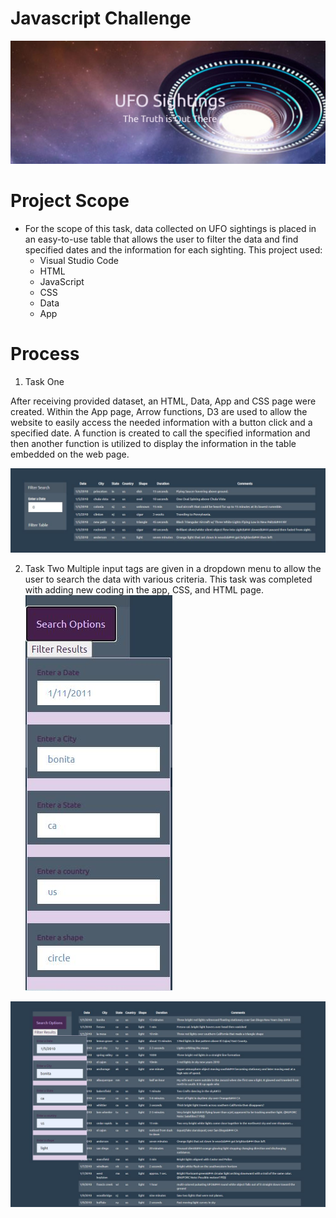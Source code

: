# Javascript Challenge

![UFO PHOTO](https://github.com/Cosette3737/javascript-challenge/blob/main/ufophoto.JPG)


# Project Scope

* For the scope of this task, data collected on UFO sightings is placed in an easy-to-use table that allows the user to filter the data and find specified dates and the information for each sighting.  This project used:
    - Visual Studio Code
    - HTML
    - JavaScript
    - CSS
    - Data
    - App
    
    


# Process
1. Task One

After receiving provided dataset, an HTML, Data, App and CSS page were created.  Within the App page, Arrow functions, D3 are used to allow the website to easily access the needed information with a button click and a specified date.  A function is created to call the specified information and then another function is utilized to display the information in the table embedded on the web page.  

![Filtered Table PHOTO](https://raw.githubusercontent.com/Cosette3737/javascript-challenge/main/resulttable.JPG)



2. Task Two
Multiple input tags are given in a dropdown menu to allow the user to search the data with various criteria. This task was completed with adding new coding in the app, CSS, and HTML page.  
![Filters](https://raw.githubusercontent.com/Cosette3737/javascript-challenge/main/filters.JPG)

![Filtered Table PHOTO](https://raw.githubusercontent.com/Cosette3737/javascript-challenge/main/level2.JPG)






